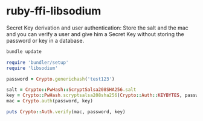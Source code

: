 ﻿ruby-ffi-libsodium
===============

Secret Key derivation and user authentication: Store the salt and the mac and you can verify a user and give him a Secret Key without storing the password or key in a database.

```bash
bundle update
```

```ruby
require 'bundler/setup'
require 'libsodium'

password = Crypto.generichash('test123')

salt = Crypto::PwHash::ScryptSalsa208SHA256.salt
key = Crypto::PwHash.scryptsalsa208sha256(Crypto::Auth::KEYBYTES, password, salt)
mac = Crypto.auth(password, key)

puts Crypto::Auth.verify(mac, password, key)
```
